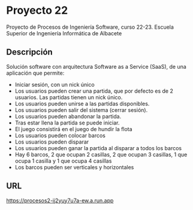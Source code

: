 # Proyecto 22
Proyecto de Procesos de Ingeniería Software, curso 22-23.
Escuela Superior de Ingeniería Informática de Albacete

## Descripción
Solución software con arquitectura Software as a Service (SaaS), de una aplicación que permite:
- Iniciar sesión, con un nick único
- Los usuarios pueden crear una partida, que por defecto es de 2 usuarios. Las partidas tienen un nick único.
- Los usuarios pueden unirse a las partidas disponibles.
- Los usuarios pueden salir del sistema (cerrar sesión).
- Los usuarios pueden abandonar la partida.
- Tras estar llena la partida se puede iniciar.
- El juego consistirá en el juego de hundir la flota
- Los usuarios pueden colocar barcos
- Los usuarios pueden disparar
- Los usuarios pueden ganar la partida al disparar a todos los barcos
- Hay 6 barcos, 2 que ocupan 2 casillas, 2 que ocupan 3 casillas, 1 que ocupa 1 casilla y 1 que ocupa 4 casillas
- Los barcos pueden ser verticales y horizontales

## URL
https://procesos2-ij2yuy7u7a-ew.a.run.app

